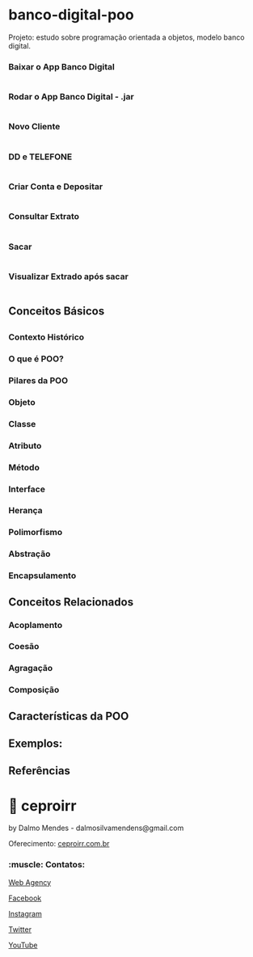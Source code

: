 # banco-digital-poo
Projeto: estudo sobre programação orientada a objetos, modelo banco digital.

<h3>Baixar o App Banco Digital</h3>
<img src="" />

<h3>Rodar o App Banco Digital - .jar</h3>
<img src="" />

<h3>Novo Cliente</h3>
<img src="" />

<h3>DD e TELEFONE</h3>
<img src="" />

<h3>Criar Conta e Depositar</h3>
<img src="" />

<h3>Consultar Extrato</h3>
<img src="" />

<h3>Sacar</h3>
<img src="" />

<h3>Visualizar Extrado após sacar</h3>
<img src="" />

<h2>Conceitos Básicos<h2>
<h3>Contexto Histórico</h3>
<p></p>
<h3>O que é POO?</h3>
<p></p>
<h3>Pilares da POO</h3>
<p></p>
<h3>Objeto</h3>
<p></p>
<h3>Classe</h3>
<p></p>
<h3>Atributo</h3>
<p></p>
<h3>Método</h3>
<p></p>
<h3>Interface</h3>
<p></p>
<h3>Herança</h3>
<p></p>
<h3>Polimorfismo</h3>
<p></p>
<h3>Abstração</h3>
<p></p>
<h3>Encapsulamento</h3>
<p></p>

<h2>Conceitos Relacionados</h2>
<p></p>
<h3>Acoplamento</h3>
<p></p>
<h3>Coesão</h3>
<p></p>
<h3>Agragação</h3>
<p></p>
<h3>Composição</h3>
<p></p>
<h2>Características da POO</h2>
<p></p>

<h2>Exemplos:</h2>
<p></p>

<h2>Referências</h2>
<p></p>

# :rocket: ceproirr 
<p>by Dalmo Mendes - dalmosilvamendens@gmail.com</p>
<p>Oferecimento: <a href="https://ceproirr.com.br" target="_blank">ceproirr.com.br</a></p>
<h3>:muscle: Contatos:</h3>

<p>   <a href="https://www.ceproirr.com.br/webagency/" target="_blank">Web Agency</a></p>
<p>   <a href="https://facebook.com/ceproir/" target="_blank">Facebook</a></p>
<p>   <a href="https://instagram.com/ceproirr/" target="_blank">Instagram</a></p>
<p>   <a href="https://twitter.com/ceproirr/" target="_blank">Twitter</a></p>
<p>   <a href="https://www.youtube.com/channel/UC9egIn_Xkg2KFD_55mi_r8w" target="_blank">YouTube</a></p>
